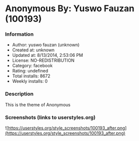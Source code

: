 # Anonymous By: Yuswo Fauzan (100193)

### Information
- Author: yuswo fauzan (unknown)
- Created at: unknown
- Updated at: 8/13/2014, 2:53:06 PM
- License: NO-REDISTRIBUTION
- Category: facebook
- Rating: undefined
- Total installs: 8672
- Weekly installs: 0


### Description
This is the theme of Anonymous


### Screenshots (links to userstyles.org)
![https://userstyles.org/style_screenshots/100193_after.png](https://userstyles.org/style_screenshots/100193_after.png)


